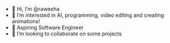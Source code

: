 - 👋 Hi, I’m @raweeha
- 👀 I’m interested in AI, programming, video editing and creating animations!
- 🌱 Aspiring Software Engineer
- 💞️ I’m looking to collaborate on some projects

<!---
raweeha/raweeha is a ✨ special ✨ repository because its `README.md` (this file) appears on your GitHub profile.
You can click the Preview link to take a look at your changes.
--->

